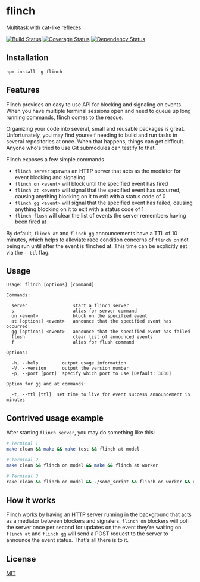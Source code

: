 flinch
======

Multitask with cat-like reflexes

[![Build Status][1]][2] [![Coverage Status][3]][4] [![Dependency Status][5]][6]

Installation
------------
    npm install -g flinch

Features
--------
Flinch provides an easy to use API for blocking and signaling on events. When
you have multiple terminal sessions open and need to queue up long running
commands, flinch comes to the rescue.

Organizing your code into several, small and reusable packages is great.
Unfortunately, you may find yourself needing to build and run tasks in several
repositories at once. When that happens, things can get difficult. Anyone who's
tried to use Git submodules can testify to that.

Flinch exposes a few simple commands

* `flinch server` spawns an HTTP server that acts as the mediator for event blocking and signaling
* `flinch on <event>` will block until the specified event has fired
* `flinch at <event>` will signal that the specified event has occurred,
  causing anything blocking on it to exit with a status code of 0
* `flinch gg <event>` will signal that the specified event has failed, causing
  anything blocking on it to exit with a status code of 1
* `flinch flush` will clear the list of events the server remembers having been fired at

By default, `flinch at` and `flinch gg` announcements have a TTL of 10 minutes,
which helps to alleviate race condition concerns of `flinch on` not being run
until after the event is flinched at. This time can be explicitly set via the
`--ttl` flag.

Usage
-----
```
Usage: flinch [options] [command]

Commands:

  server                 start a flinch server
  s                      alias for server command
  on <event>             block on the specified event
  at [options] <event>   announce that the specified event has occurred
  gg [options] <event>   announce that the specified event has failed
  flush                  clear list of announced events
  f                      alias for flush command

Options:

  -h, --help         output usage information
  -V, --version      output the version number
  -p, --port [port]  specify which port to use [Default: 3030]

Option for gg and at commands:

  -t, --ttl [ttl]  set time to live for event success announcement in minutes
```

Contrived usage example
-----------------------
After starting `flinch server`, you may do something like this:
``` bash
# Terminal 1
make clean && make && make test && flinch at model

# Terminal 2
make clean && flinch on model && make && flinch at worker

# Terminal 3
rake clean && flinch on model && ./some_script && flinch on worker && rake deploy
```

How it works
------------
Flinch works by having an HTTP server running in the background that acts as a
mediator between blockers and signalers. `flinch on` blockers will poll the
server once per second for updates on the event they're waiting on. `flinch at`
and `flinch gg` will send a POST request to the server to announce the event
status. That's all there is to it.

License
-------
[MIT][3]

  [1]: https://travis-ci.org/bilalq/flinch.png?branch=master
  [2]: https://travis-ci.org/bilalq/flinch
  [3]: https://coveralls.io/repos/bilalq/flinch/badge.png?branch=master
  [4]: https://coveralls.io/r/bilalq/flinch?branch=master
  [5]: https://gemnasium.com/bilalq/flinch.png
  [6]: https://gemnasium.com/bilalq/flinch
  [7]: https://github.com/bilalq/flinch/blob/master/LICENSE
